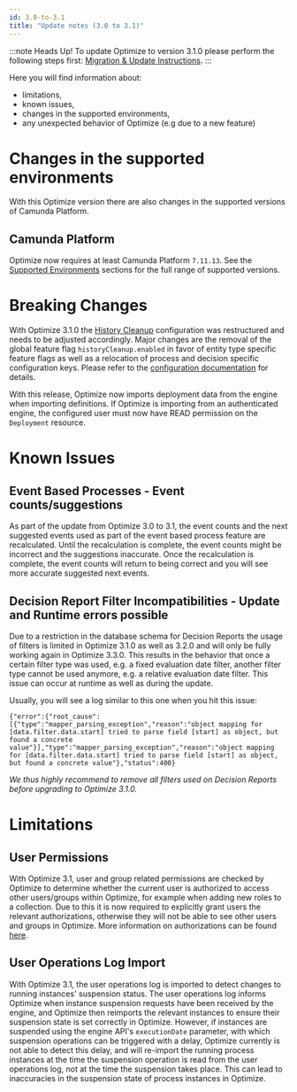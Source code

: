 ```yaml
---
id: 3.0-to-3.1
title: "Update notes (3.0 to 3.1)"
---
```


:::note Heads Up!
To update Optimize to version 3.1.0 please perform the following steps first: [Migration & Update Instructions](./instructions.md).
:::

Here you will find information about:

* limitations, 
* known issues, 
* changes in the supported environments, 
* any unexpected behavior of Optimize (e.g due to a new feature)

# Changes in the supported environments

With this Optimize version there are also changes in the supported versions of Camunda Platform.

## Camunda Platform

Optimize now requires at least Camunda Platform `7.11.13`.
See the [Supported Environments](./../../../reference/supported-environments.md/#camunda-platform) sections for the full range of supported versions.

# Breaking Changes

With Optimize 3.1.0 the [History Cleanup](../../setup/history-cleanup/) configuration was restructured and needs to be adjusted accordingly.
Major changes are the removal of the global feature flag `historyCleanup.enabled` in favor of entity type specific feature flags as well as a relocation of process and decision specific configuration keys. Please refer to the [configuration documentation](../../setup/configuration/#history-cleanup-settings) for details.

With this release, Optimize now imports deployment data from the engine when importing definitions. If Optimize is importing from an authenticated engine, the configured user must now have READ permission on the `Deployment` resource.

# Known Issues

## Event Based Processes - Event counts/suggestions

As part of the update from Optimize 3.0 to 3.1, the event counts and the next suggested events used as part of the event based process feature are recalculated. Until the recalculation is complete, the event counts might be incorrect and the suggestions inaccurate. Once the recalculation is complete, the event counts will return to being correct and you will see more accurate suggested next events. 

## Decision Report Filter Incompatibilities - Update and Runtime errors possible

Due to a restriction in the database schema for Decision Reports the usage of filters is limited in Optimize 3.1.0 as well as 3.2.0 and will only be fully working again in Optimize 3.3.0.
This results in the behavior that once a certain filter type was used, e.g. a fixed evaluation date filter, another filter type cannot be used anymore, e.g. a relative evaluation date filter. This issue can occur at runtime as well as during the update.

Usually, you will see a log similar to this one when you hit this issue:

```
{"error":{"root_cause":[{"type":"mapper_parsing_exception","reason":"object mapping for [data.filter.data.start] tried to parse field [start] as object, but found a concrete value"}],"type":"mapper_parsing_exception","reason":"object mapping for [data.filter.data.start] tried to parse field [start] as object, but found a concrete value"},"status":400}
```

*We thus highly recommend to remove all filters used on Decision Reports before upgrading to Optimize 3.1.0.*


# Limitations

## User Permissions

With Optimize 3.1, user and group related permissions are checked by Optimize to determine whether the current user is authorized to access other users/groups within Optimize, for example when adding new roles to a collection. Due to this it is now required to explicitly grant users the relevant authorizations, otherwise they will not be able to see other users and groups in Optimize. More information on authorizations can be found [here](./../setup/authorization-management.md/#user-and-group-related-authorizations). 

## User Operations Log Import

With Optimize 3.1, the user operations log is imported to detect changes to running instances' suspension status. The user operations log informs Optimize when instance suspension requests have been received by the engine, and Optimize then reimports the relevant instances to ensure their suspension state is set correctly in Optimize. 
However, if instances are suspended using the engine API's `executionDate` parameter, with which suspension operations can be triggered with a delay, Optimize currently is not able to detect this delay, and will re-import the running process instances at the time the suspension operation is read from the user operations log, not at the time the suspension takes place. This can lead to inaccuracies in the suspension state of process instances in Optimize.